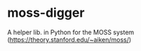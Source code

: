 # moss-digger
A helper lib. in Python for the MOSS system (https://theory.stanford.edu/~aiken/moss/)
